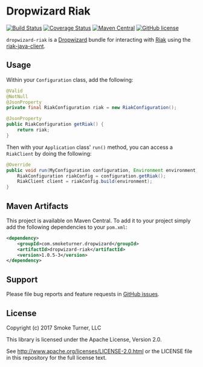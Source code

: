 Dropwizard Riak
===============
[![Build Status](https://travis-ci.org/smoketurner/dropwizard-riak.svg?branch=master)](https://travis-ci.org/smoketurner/dropwizard-riak)
[![Coverage Status](https://coveralls.io/repos/smoketurner/dropwizard-riak/badge.svg?branch=master)](https://coveralls.io/r/smoketurner/dropwizard-riak?branch=master)
[![Maven Central](https://img.shields.io/maven-central/v/com.smoketurner.dropwizard/dropwizard-riak.svg?style=flat-square)](https://maven-badges.herokuapp.com/maven-central/com.smoketurner.dropwizard/dropwizard-riak/)
[![GitHub license](https://img.shields.io/github/license/smoketurner/dropwizard-riak.svg?style=flat-square)](https://github.com/smoketurner/dropwizard-riak/tree/master)

`dropwizard-riak` is a [Dropwizard](http://dropwizard.io) bundle for interacting with [Riak](http://www.basho.com/riak) using the [riak-java-client](https://github.com/basho/riak-java-client).

Usage
-----

Within your `Configuration` class, add the following:

```java
@Valid
@NotNull
@JsonProperty
private final RiakConfiguration riak = new RiakConfiguration();

@JsonProperty
public RiakConfiguration getRiak() {
    return riak;
}
```

Then with your `Application` class' `run()` method, you can access a `RiakClient` by doing the following:

```java
@Override
public void run(MyConfiguration configuration, Environment environment) throws Exception {
    RiakConfiguration riakConfig = configuration.getRiak();
    RiakClient client = riakConfig.build(environment);
}
```

Maven Artifacts
---------------

This project is available on Maven Central. To add it to your project simply add the following dependencies to your `pom.xml`:

```xml
<dependency>
    <groupId>com.smoketurner.dropwizard</groupId>
    <artifactId>dropwizard-riak</artifactId>
    <version>1.0.5-3</version>
</dependency>
```

Support
-------

Please file bug reports and feature requests in [GitHub issues](https://github.com/smoketurner/dropwizard-riak/issues).


License
-------

Copyright (c) 2017 Smoke Turner, LLC

This library is licensed under the Apache License, Version 2.0.

See http://www.apache.org/licenses/LICENSE-2.0.html or the LICENSE file in this repository for the full license text.
